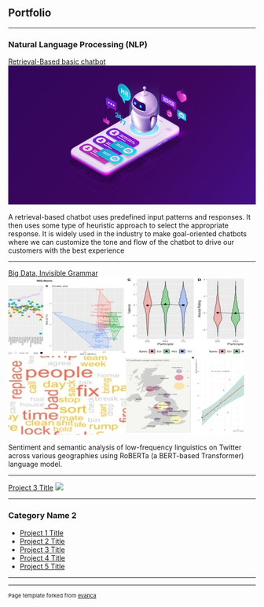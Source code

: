 ## Portfolio

---

### Natural Language Processing (NLP) 

[Retrieval-Based basic chatbot](https://github.com/avikshit-banerjee/Chatbot/blob/main/Chatbot.ipynb)
<img src="images/chatbot.png?raw=true"/>

A retrieval-based chatbot uses predefined input patterns and responses. It then uses some type of heuristic approach to select the appropriate response. It is widely used in the industry to make goal-oriented chatbots where we can customize the tone and flow of the chatbot to drive our customers with the best experience

---
[Big Data, Invisible Grammar](https://github.com/avikshit-banerjee/Semantic-and-Sentiment-Analysis)
<img src="images/thesis.jpg?raw=true"/>

Sentiment and semantic analysis of low-frequency linguistics on Twitter across various geographies using RoBERTa (a BERT-based Transformer) language model.

---
[Project 3 Title](http://example.com/)
<img src="images/dummy_thumbnail.jpg?raw=true"/>

---

### Category Name 2

- [Project 1 Title](http://example.com/)
- [Project 2 Title](http://example.com/)
- [Project 3 Title](http://example.com/)
- [Project 4 Title](http://example.com/)
- [Project 5 Title](http://example.com/)

---




---
<p style="font-size:11px">Page template forked from <a href="https://github.com/evanca/quick-portfolio">evanca</a></p>
<!-- Remove above link if you don't want to attibute -->

